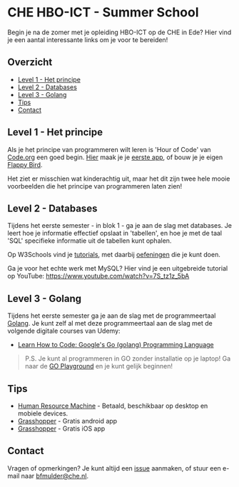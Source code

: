 # CHE HBO-ICT - Summer School

Begin je na de zomer met je opleiding HBO-ICT op de CHE in Ede? Hier vind je een aantal interessante links om je voor te bereiden!

## Overzicht

- [Level 1 - Het principe](#level-1---het-principe)
- [Level 2 - Databases](#level-2---databases)
- [Level 3 - Golang](#level-3---golang)
- [Tips](#tips)
- [Contact](#contact)

## Level 1 - Het principe

Als je het principe van programmeren wilt leren is 'Hour of Code' van [Code.org](https://code.org/) een goed begin. [Hier](https://code.org/hourofcode/overview) maak je je [eerste app](https://studio.code.org/s/applab-intro/reset), of bouw je je eigen [Flappy Bird](http://studio.code.org/s/flappy/reset).

Het ziet er misschien wat kinderachtig uit, maar het dit zijn twee hele mooie voorbeelden die het principe van programmeren laten zien!

## Level 2 - Databases

Tijdens het eerste semester - in blok 1 - ga je aan de slag met databases. Je leert hoe je informatie effectief opslaat in 'tabellen', en hoe je met de taal 'SQL' specifieke informatie uit de tabellen kunt ophalen.

Op W3Schools vind je [tutorials](https://www.w3schools.com/mysql/default.asp), met daarbij [oefeningen](https://www.w3schools.com/mysql/mysql_exercises.asp) die je kunt doen.

Ga je voor het echte werk met MySQL? Hier vind je een uitgebreide tutorial op YouTube: https://www.youtube.com/watch?v=7S_tz1z_5bA

## Level 3 - Golang

Tijdens het eerste semester ga je aan de slag met de programmeertaal [Golang](https://golang.org/). Je kunt zelf al met deze programmeertaal aan de slag met de volgende digitale courses van Udemy:

- [Learn How to Code: Google's Go (golang) Programming Language](https://www.udemy.com/course/learn-how-to-code/)

> P.S. Je kunt al programmeren in GO zonder installatie op je laptop! Ga naar de [GO Playground](https://play.golang.org/) en je kunt gelijk beginnen!

## Tips

- [Human Resource Machine](https://tomorrowcorporation.com/humanresourcemachine) - Betaald, beschikbaar op desktop en mobiele devices.
- [Grasshopper](https://play.google.com/store/apps/details?id=com.area120.grasshopper&hl=en) - Gratis android app
- [Grasshopper](https://apps.apple.com/us/app/id1354133284) - Gratis iOS app

## Contact

Vragen of opmerkingen? Je kunt altijd een [issue](https://github.com/che-ict/summer-school/issues) aanmaken, of stuur een e-mail naar bfmulder@che.nl.
